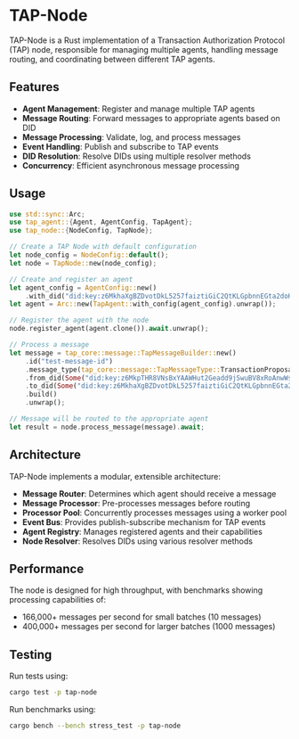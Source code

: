 # TAP-Node

TAP-Node is a Rust implementation of a Transaction Authorization Protocol (TAP) node, responsible for managing multiple agents, handling message routing, and coordinating between different TAP agents.

## Features

- **Agent Management**: Register and manage multiple TAP agents
- **Message Routing**: Forward messages to appropriate agents based on DID
- **Message Processing**: Validate, log, and process messages 
- **Event Handling**: Publish and subscribe to TAP events
- **DID Resolution**: Resolve DIDs using multiple resolver methods
- **Concurrency**: Efficient asynchronous message processing

## Usage

```rust
use std::sync::Arc;
use tap_agent::{Agent, AgentConfig, TapAgent};
use tap_node::{NodeConfig, TapNode};

// Create a TAP Node with default configuration
let node_config = NodeConfig::default();
let node = TapNode::new(node_config);

// Create and register an agent
let agent_config = AgentConfig::new()
    .with_did("did:key:z6MkhaXgBZDvotDkL5257faiztiGiC2QtKLGpbnnEGta2doK");
let agent = Arc::new(TapAgent::with_config(agent_config).unwrap());

// Register the agent with the node
node.register_agent(agent.clone()).await.unwrap();

// Process a message
let message = tap_core::message::TapMessageBuilder::new()
    .id("test-message-id")
    .message_type(tap_core::message::TapMessageType::TransactionProposal)
    .from_did(Some("did:key:z6MkpTHR8VNsBxYAAWHut2Geadd9jSwuBV8xRoAnwWsdvktH".to_string()))
    .to_did(Some("did:key:z6MkhaXgBZDvotDkL5257faiztiGiC2QtKLGpbnnEGta2doK".to_string()))
    .build()
    .unwrap();

// Message will be routed to the appropriate agent
let result = node.process_message(message).await;
```

## Architecture

TAP-Node implements a modular, extensible architecture:

- **Message Router**: Determines which agent should receive a message
- **Message Processor**: Pre-processes messages before routing 
- **Processor Pool**: Concurrently processes messages using a worker pool
- **Event Bus**: Provides publish-subscribe mechanism for TAP events
- **Agent Registry**: Manages registered agents and their capabilities
- **Node Resolver**: Resolves DIDs using various resolver methods

## Performance

The node is designed for high throughput, with benchmarks showing processing capabilities of:
- 166,000+ messages per second for small batches (10 messages)
- 400,000+ messages per second for larger batches (1000 messages)

## Testing

Run tests using:

```bash
cargo test -p tap-node
```

Run benchmarks using:

```bash
cargo bench --bench stress_test -p tap-node
```

